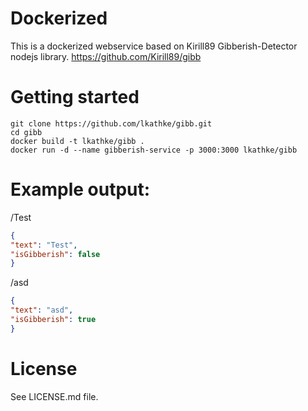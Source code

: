 # Dockerized
This is a dockerized webservice based on Kirill89 Gibberish-Detector nodejs library.
https://github.com/Kirill89/gibb

# Getting started
```shell
git clone https://github.com/lkathke/gibb.git
cd gibb
docker build -t lkathke/gibb .
docker run -d --name gibberish-service -p 3000:3000 lkathke/gibb
```

# Example output:
/Test
```json
{
"text": "Test",
"isGibberish": false
}
```

/asd
```json
{
"text": "asd",
"isGibberish": true
}
```


# License
See LICENSE.md file.
